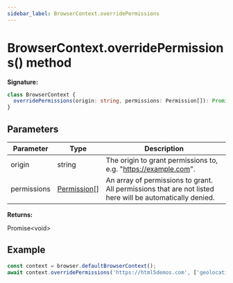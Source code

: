 ```yaml
---
sidebar_label: BrowserContext.overridePermissions
---
```


# BrowserContext.overridePermissions() method

**Signature:**

```typescript
class BrowserContext {
  overridePermissions(origin: string, permissions: Permission[]): Promise<void>;
}
```

## Parameters

| Parameter   | Type                                        | Description                                                                                              |
| ----------- | ------------------------------------------- | -------------------------------------------------------------------------------------------------------- |
| origin      | string                                      | The origin to grant permissions to, e.g. "https://example.com".                                          |
| permissions | [Permission](./puppeteer.permission.md)\[\] | An array of permissions to grant. All permissions that are not listed here will be automatically denied. |

**Returns:**

Promise&lt;void&gt;

## Example

```ts
const context = browser.defaultBrowserContext();
await context.overridePermissions('https://html5demos.com', ['geolocation']);
```
